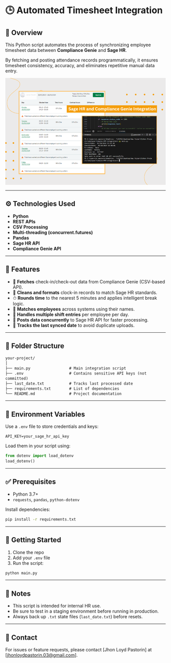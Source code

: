 # 🕒 Automated Timesheet Integration

## 📌 Overview

This Python script automates the process of synchronizing employee timesheet data between **Compliance Genie** and **Sage HR**.

By fetching and posting attendance records programmatically, it ensures timesheet consistency, accuracy, and eliminates repetitive manual data entry.

![Scenario Screenshot](/public/images/python/timesheet-integration-preview.png)

---

## ⚙️ Technologies Used

- **Python**
- **REST APIs**
- **CSV Processing**
- **Multi-threading (concurrent.futures)**
- **Pandas**
- **Sage HR API**
- **Compliance Genie API**

---

## 🚀 Features

- 🔄 **Fetches** check-in/check-out data from Compliance Genie (CSV-based API).
- 🧹 **Cleans and formats** clock-in records to match Sage HR standards.
- ⏱ **Rounds time** to the nearest 5 minutes and applies intelligent break logic.
- 👥 **Matches employees** across systems using their names.
- 🧠 **Handles multiple shift entries** per employee per day.
- 🚀 **Posts data concurrently** to Sage HR API for faster processing.
- 🧾 **Tracks the last synced date** to avoid duplicate uploads.

---

## 📂 Folder Structure

```
your-project/
│
├── main.py                 # Main integration script
├── .env                    # Contains sensitive API keys (not committed)
├── last_date.txt           # Tracks last processed date
├── requirements.txt        # List of dependencies
└── README.md               # Project documentation
```

---

## 🔐 Environment Variables

Use a `.env` file to store credentials and keys:

```
API_KEY=your_sage_hr_api_key
```

Load them in your script using:

```python
from dotenv import load_dotenv
load_dotenv()
```

---

## ✅ Prerequisites

- Python 3.7+
- `requests`, `pandas`, `python-dotenv`

Install dependencies:

```bash
pip install -r requirements.txt
```

---

## 🏁 Getting Started

1. Clone the repo
2. Add your `.env` file
3. Run the script:

```bash
python main.py
```

---

## 📌 Notes

- This script is intended for internal HR use.
- Be sure to test in a staging environment before running in production.
- Always back up `.txt` state files (`last_date.txt`) before resets.

---

## 📧 Contact

For issues or feature requests, please contact [Jhon Loyd Pastorin] at [jhonloydpastorin.03@gmail.com].
